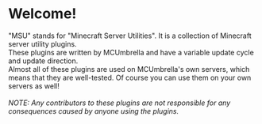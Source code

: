 # Welcome!
"MSU" stands for "Minecraft Server Utilities". It is a collection of Minecraft server utility plugins.<br>
These plugins are written by MCUmbrella and have a variable update cycle and update direction.<br>
Almost all of these plugins are used on MCUmbrella's own servers, which means that they are well-tested. Of course you can use them on your own servers as well!<br>
<br>
*NOTE: Any contributors to these plugins are not responsible for any consequences caused by anyone using the plugins.*
